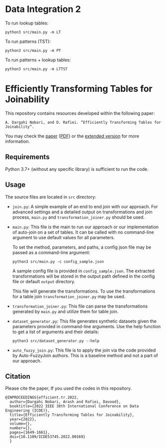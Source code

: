 # Data Integration 2

To run lookup tables:

    python3 src/main.py -m LT

To run patterns (TST):

    python3 src/main.py -m PT

To run patterns + lookup tables:

    python3 src/main.py -m LTTST

# Efficiently Transforming Tables for Joinability
This repository contains resources developed within the following paper:

    A. Dargahi Nobari, and D. Rafiei. “Efficiently Transforming Tables for Joinability”.
	
You may check the [paper](https://ieeexplore.ieee.org/document/9835195) ([PDF](http://arashdargahi.com/wp-content/uploads/Efficient-tr-icde-22.pdf)) or the [extended version](https://arxiv.org/abs/2111.09912) for more information.

## Requirements

Python 3.7+ (without any specific library) is sufficient to run the code.


## Usage
The source files are located in `src` directory:
- `join.py`: A simple example of an end to end join with our approach. For advanced settings and a detailed output on transformations and join process, `main.py` and `transformation_joiner.py` should be used.


- `main.py`: This file is the main to run our approach or our implementation of auto-join on a set of tables.
    It can be called with no command-line argument to use default values for all parameters.

    To set the method, parameters, and paths, a config json file may be passed as a command-line argument:
    
    `python3 src/main.py -c config_sample.json`
    
    A sample config file is provided in `config_sample.json`. The extracted transformations will be stored in the output path defined in the config file or default `output` directory.
    
    This file will generate the transformations. To use the transformations for a table join `transformation_joiner.py` may be used.


- `transformation_joiner.py`: This file can parse the transformations generated by `main.py` and utilize them for table join.


- `dataset_generator.py`: This file generates synthetic datasets given the parameters provided in command-line arguments. Use the help function to get a list of arguments and their details:

    `python3 src/dataset_generator.py --help`


- `auto_fuzzy_join.py`: This file is to apply the join via the code provided by Auto-FuzzyJoin authors. This is a baseline method and not a part of our approach.




## Citation

Please cite the paper, If you used the codes in this repository.

```
@INPROCEEDINGS{efficient.tr.2022,
  author={Dargahi Nobari, Arash and Rafiei, Davood},
  booktitle={2022 IEEE 38th International Conference on Data Engineering (ICDE)}, 
  title={Efficiently Transforming Tables for Joinability}, 
  year={2022},
  volume={},
  number={},
  pages={1649-1661},
  doi={10.1109/ICDE53745.2022.00169}
  }
```
